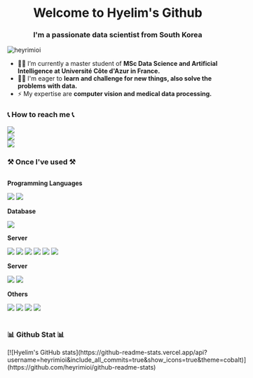 <h1 align="center">Welcome to Hyelim's Github</h1>
<h3 align="center">I'm a passionate data scientist from South Korea</h3>

<p align="left"> <img src="https://komarev.com/ghpvc/?username=heyrimioi&label=Profile%20views&color=0e75b6&style=flat" alt="heyrimioi" /> </p>

- 👩‍💻 I’m currently a master student of **MSc Data Science and Artificial Intelligence at Université Côte d'Azur in France.**
- 🏃‍♀️ I'm eager to **learn and challenge for new things, also solve the problems with data.**
- ⚡️ My expertise are **computer vision and medical data processing.**

<h3 align="left">📞 How to reach me 📞</h3>
<div style="display:flex; flex-direction:column; align-items:flex-start;">
    <a href="mailto:hailim101@gmail.com">
        <img src="https://img.shields.io/badge/
        Gmail-EA4335?style=for-the-badge&logo=Gmail&logoColor=white"> 
    </a>
    <a href="https://www.linkedin.com/in/heyrimioi/">
        <img src="https://img.shields.io/badge/LinkedIn-0A66C2?style=flat-square&logo=linkedin&logoColor=white"> 
    </a>
    <a href="https://www.instagram.com/kwonbi_">
        <img src="https://img.shields.io/badge/
        Instagram-E4405F?style=for-the-badge&logo=Instagram&logoColor=white"> 
    </a>

<h3 align="left">⚒️ Once I've used ⚒️</h3>
<div style="display:flex; flex-direction:column; align-items:flex-start;">
    <!-- Programming Languages -->
    <p><strong>Programming Languages</strong></p>
    <div>
        <img src="https://img.shields.io/badge/Python-3766AB?style=flat-square&logo=Python&logoColor=white"/></a>
        <img src="https://img.shields.io/badge/R-276DC3?style=flat-square&logo=R&logoColor=white"/></a>
    </div>
    <!-- Database -->
    <p><strong>Database</strong></p>
    <div>
        <img src="https://img.shields.io/badge/mysql-4479A1?style=for-the-badge&logo=mysql&logoColor=white"> 
    </div>
    <!-- ML & AI -->
    <p><strong>Server</strong></p>
    <div>
        <img src="https://img.shields.io/badge/Numpy-013243?style=flat-square&logo=Numpy&logoColor=white"> 
        <img src="https://img.shields.io/badge/Pandas-150458?style=flat-square&logo=Pandas&logoColor=white">
        <img src="https://img.shields.io/badge/Scikit_learn-F7931E?style=flat-square&logo=Scikit-learn&logoColor=white"> 
        <img src="https://img.shields.io/badge/TensorFlow-FF6F00?style=flat-square&logo=TensorFlow&logoColor=white"> 
        <img src="https://img.shields.io/badge/Pytorch-EE4C2C?style=flat-square&logo=Pytorch&logoColor=white"> 
        <img src="https://img.shields.io/badge/Apache%20Spark-E25A1C?style=flat-square&logo=Apache%20Spark&logoColor=white">
    </div>
    <!-- Visualization -->
    <p><strong>Server</strong></p>
    <div>
        <img src="https://img.shields.io/badge/Tableau-E97627?style=flat-square&logo=Tableau&logoColor=white"> 
        <img src="https://img.shields.io/badge/Power_BI-F2C811?style=flat-square&logo=Power%20BI&logoColor=white">
    </div>
    <!-- Others -->
    <p><strong>Others</strong></p>
    <div>
        <img src="https://img.shields.io/badge/Anaconda-44A833?style=flat-square&logo=Anaconda&logoColor=white">
        <img src="https://img.shields.io/badge/Microsoft_Exel-217346?style=flat-square&logo=microsoftexcel&logoColor=white">
        <img src="https://img.shields.io/badge/Microsoft_Powerpoint-B7472A?style=flat-square&logo=microsoftpowerpoint&logoColor=white">
        <img src="https://img.shields.io/badge/Google%20Analytics-E37400?style=flat-square&logo=googleanalytics&logoColor=white">
</div><br>
</div>

<h3 align="left">📊 Github Stat 📊</h3>
<div style="display:flex; flex-direction:column; align-items:flex-start;">
[![Hyelim's GitHub stats](https://github-readme-stats.vercel.app/api?
username=heyrimioi&include_all_commits=true&show_icons=true&theme=cobalt)]
(https://github.com/heyrimioi/github-readme-stats)
